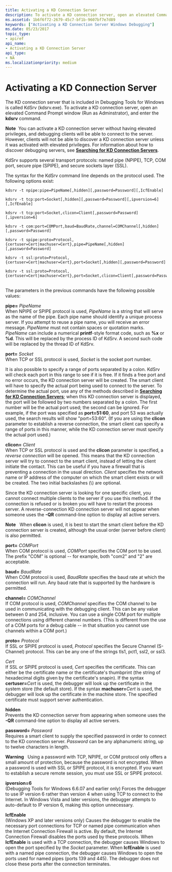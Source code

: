 ```yaml
---
title: Activating a KD Connection Server
description: To activate a KD connection server, open an elevated Command Prompt window (Run as Adminstrator), and enter the kdsrv command.
ms.assetid: 1b6f6f72-2679-45c7-bf1b-9607bf7e7d89
keywords: ["Activating a KD Connection Server Windows Debugging"]
ms.date: 05/23/2017
topic_type:
- apiref
api_name:
- Activating a KD Connection Server
api_type:
- NA
ms.localizationpriority: medium
---
```


# Activating a KD Connection Server


The KD connection server that is included in Debugging Tools for Windows is called KdSrv (kdsrv.exe). To activate a KD connection server, open an elevated Command Prompt window (Run as Adminstrator), and enter the **kdsrv** command.

**Note**  You can activate a KD connection server without having elevated privileges, and debugging clients will be able to connect to the server. However, clients will not be able to discover a KD connection server unless it was activated with elevated privileges. For information about how to discover debugging servers, see [**Searching for KD Connection Servers**](searching-for-kd-connection-servers.md).

 

KdSrv supports several transport protocols: named pipe (NPIPE), TCP, COM port, secure pipe (SPIPE), and secure sockets layer (SSL).

The syntax for the KdSrv command line depends on the protocol used. The following options exist:

```console
kdsrv -t npipe:pipe=PipeName[,hidden][,password=Password][,IcfEnable] 

kdsrv -t tcp:port=Socket[,hidden][,password=Password][,ipversion=6][,IcfEnable] 

kdsrv -t tcp:port=Socket,clicon=Client[,password=Password][,ipversion=6] 

kdsrv -t com:port=COMPort,baud=BaudRate,channel=COMChannel[,hidden][,password=Password] 

kdsrv -t spipe:proto=Protocol,{certuser=Cert|machuser=Cert},pipe=PipeName[,hidden][,password=Password] 

kdsrv -t ssl:proto=Protocol,{certuser=Cert|machuser=Cert},port=Socket[,hidden][,password=Password] 

kdsrv -t ssl:proto=Protocol,{certuser=Cert|machuser=Cert},port=Socket,clicon=Client[,password=Password] 
```

## <span id="ddk_activating_a_kd_connection_server_dbg"></span><span id="DDK_ACTIVATING_A_KD_CONNECTION_SERVER_DBG"></span>


The parameters in the previous commands have the following possible values:

<span id="________pipe_________PipeName"></span><span id="________pipe_________pipename"></span><span id="________PIPE_________PIPENAME"></span> **pipe=** *PipeName*  
When NPIPE or SPIPE protocol is used, *PipeName* is a string that will serve as the name of the pipe. Each pipe name should identify a unique process server. If you attempt to reuse a pipe name, you will receive an error message. *PipeName* must not contain spaces or quotation marks. *PipeName* can include a numerical **printf**-style format code, such as **%x** or **%d**. This will be replaced by the process ID of KdSrv. A second such code will be replaced by the thread ID of KdSrv.

<span id="________port_________Socket"></span><span id="________port_________socket"></span><span id="________PORT_________SOCKET"></span> **port=** *Socket*  
When TCP or SSL protocol is used, *Socket* is the socket port number.

It is also possible to specify a range of ports separated by a colon. KdSrv will check each port in this range to see if it is free. If it finds a free port and no error occurs, the KD connection server will be created. The smart client will have to specify the actual port being used to connect to the server. To determine the actual port, use any of the methods described in [**Searching for KD Connection Servers**](searching-for-kd-connection-servers.md); when this KD connection server is displayed, the port will be followed by two numbers separated by a colon. The first number will be the actual port used; the second can be ignored. For example, if the port was specified as **port=51:60**, and port 53 was actually used, the search results will show "port=53:60". (If you are using the **clicon** parameter to establish a reverse connection, the smart client can specify a range of ports in this manner, while the KD connection server must specify the actual port used.)

<span id="________clicon_________Client"></span><span id="________clicon_________client"></span><span id="________CLICON_________CLIENT"></span> **clicon=** *Client*  
When TCP or SSL protocol is used and the **clicon** parameter is specified, a *reverse connection* will be opened. This means that the KD connection server will try to connect to the smart client, instead of letting the client initiate the contact. This can be useful if you have a firewall that is preventing a connection in the usual direction. *Client* specifies the network name or IP address of the computer on which the smart client exists or will be created. The two initial backslashes (\\\) are optional.

Since the KD connection server is looking for one specific client, you cannot connect multiple clients to the server if you use this method. If the connection is refused or is broken you will have to restart the process server. A reverse-connection KD connection server will not appear when someone uses the **-QR** command-line option to display all active servers.

**Note**   When **clicon** is used, it is best to start the smart client before the KD connection server is created, although the usual order (server before client) is also permitted.

 

<span id="port_________COMPort"></span><span id="port_________comport"></span><span id="PORT_________COMPORT"></span>**port=** *COMPort*  
When COM protocol is used, *COMPort* specifies the COM port to be used. The prefix "COM" is optional -- for example, both "com2" and "2" are acceptable.

<span id="baud_________BaudRate"></span><span id="baud_________baudrate"></span><span id="BAUD_________BAUDRATE"></span>**baud=** *BaudRate*  
When COM protocol is used, *BaudRate* specifies the baud rate at which the connection will run. Any baud rate that is supported by the hardware is permitted.

<span id="channel_________COMChannel"></span><span id="channel_________comchannel"></span><span id="CHANNEL_________COMCHANNEL"></span>**channel=** *COMChannel*  
If COM protocol is used, *COMChannel* specifies the COM channel to be used in communicating with the debugging client. This can be any value between 0 and 254, inclusive. You can use a single COM port for multiple connections using different channel numbers. (This is different from the use of a COM ports for a debug cable -- in that situation you cannot use channels within a COM port.)

<span id="________proto_________Protocol"></span><span id="________proto_________protocol"></span><span id="________PROTO_________PROTOCOL"></span> **proto=** *Protocol*  
If SSL or SPIPE protocol is used, *Protocol* specifies the Secure Channel (S-Channel) protocol. This can be any one of the strings tls1, pct1, ssl2, or ssl3.

<span id="________Cert"></span><span id="________cert"></span><span id="________CERT"></span> *Cert*  
If SSL or SPIPE protocol is used, *Cert* specifies the certificate. This can either be the certificate name or the certificate's thumbprint (the string of hexadecimal digits given by the certificate's snapin). If the syntax **certuser=**<em>Cert</em> is used, the debugger will look up the certificate in the system store (the default store). If the syntax **machuser=**<em>Cert</em> is used, the debugger will look up the certificate in the machine store. The specified certificate must support server authentication.

<span id="________hidden"></span><span id="________HIDDEN"></span> **hidden**  
Prevents the KD connection server from appearing when someone uses the **-QR** command-line option to display all active servers.

<span id="________password_________Password"></span><span id="________password_________password"></span><span id="________PASSWORD_________PASSWORD"></span> **password=** *Password*  
Requires a smart client to supply the specified password in order to connect to the KD connection server. *Password* can be any alphanumeric string, up to twelve characters in length.

**Warning**   Using a password with TCP, NPIPE, or COM protocol only offers a small amount of protection, because the password is not encrypted. When a password is used with SSL or SPIPE protocol, it is encrypted. If you want to establish a secure remote session, you must use SSL or SPIPE protocol.

 

<span id="________ipversion_6"></span><span id="________IPVERSION_6"></span> **ipversion=6**  
(Debugging Tools for Windows 6.6.07 and earlier only) Forces the debugger to use IP version 6 rather than version 4 when using TCP to connect to the Internet. In Windows Vista and later versions, the debugger attempts to auto-default to IP version 6, making this option unnecessary.

<span id="________IcfEnable"></span><span id="________icfenable"></span><span id="________ICFENABLE"></span> **IcfEnable**  
(Windows XP and later versions only) Causes the debugger to enable the necessary port connections for TCP or named pipe communication when the Internet Connection Firewall is active. By default, the Internet Connection Firewall disables the ports used by these protocols. When **IcfEnable** is used with a TCP connection, the debugger causes Windows to open the port specified by the *Socket* parameter. When **IcfEnable** is used with a named pipe connection, the debugger causes Windows to open the ports used for named pipes (ports 139 and 445). The debugger does not close these ports after the connection terminates.

 

 





